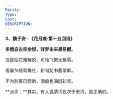 ```yaml
---
Rarity: 
Type: 
Cost: 
DESCRIPTION:
---
```

**3、魏子安 · 《花月痕·第十五回诗》**

**多情自古空余恨，好梦由来最易醒**。

岂是拈花难解脱，可怜飞絮太飘零。

香巢乍结鸳鸯社，新句犹书翡翠屏。

不为别离已肠断，泪痕也满旧衫青。

**点评：**其实，有人说清词仅次于宋词，是正确的。